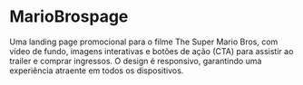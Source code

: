 # MarioBrospage
Uma landing page promocional para o filme The Super Mario Bros, com vídeo de fundo, imagens interativas e botões de ação (CTA) para assistir ao trailer e comprar ingressos. O design é responsivo, garantindo uma experiência atraente em todos os dispositivos.
